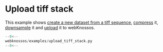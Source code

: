 # Upload tiff stack

This example shows [create a new dataset from a tiff sequence](../../api/webknossos/dataset/dataset.md#Dataset.from_images), [compress](../../api/webknossos/dataset/dataset.md#Dataset.compress) it, [downsample](../../api/webknossos/dataset/dataset.md#Dataset.downsample) it and [upload](../../api/webknossos/dataset/dataset.md#Dataset.upload) it to webKnossos.

```python
--8<--
webknossos/examples/upload_tiff_stack.py
--8<--
```
